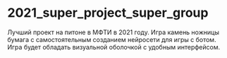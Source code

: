 # 2021_super_project_super_group
Лучший проект на питоне в МФТИ в 2021 году. Игра камень ножницы бумага с самостоятельным созданием нейросети для игры с ботом. Игра будет обладать визуальной оболочкой с удобным интерфейсом.
